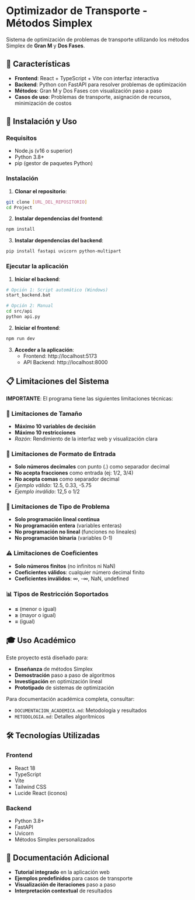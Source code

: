 # Optimizador de Transporte - Métodos Simplex

Sistema de optimización de problemas de transporte utilizando los métodos Simplex de **Gran M** y **Dos Fases**. 

## 🎯 Características

- **Frontend**: React + TypeScript + Vite con interfaz interactiva
- **Backend**: Python con FastAPI para resolver problemas de optimización
- **Métodos**: Gran M y Dos Fases con visualización paso a paso
- **Casos de uso**: Problemas de transporte, asignación de recursos, minimización de costos

## 🚀 Instalación y Uso

### Requisitos
- Node.js (v16 o superior)
- Python 3.8+
- pip (gestor de paquetes Python)

### Instalación

1. **Clonar el repositorio**:
```bash
git clone [URL_DEL_REPOSITORIO]
cd Project
```

2. **Instalar dependencias del frontend**:
```bash
npm install
```

3. **Instalar dependencias del backend**:
```bash
pip install fastapi uvicorn python-multipart
```

### Ejecutar la aplicación

1. **Iniciar el backend**:
```bash
# Opción 1: Script automático (Windows)
start_backend.bat

# Opción 2: Manual
cd src/api
python api.py
```

2. **Iniciar el frontend**:
```bash
npm run dev
```

3. **Acceder a la aplicación**:
   - Frontend: http://localhost:5173
   - API Backend: http://localhost:8000

## 📋 Limitaciones del Sistema

**IMPORTANTE**: El programa tiene las siguientes limitaciones técnicas:

### 🔢 Limitaciones de Tamaño
- **Máximo 10 variables de decisión**
- **Máximo 10 restricciones**
- *Razón*: Rendimiento de la interfaz web y visualización clara

### 📝 Limitaciones de Formato de Entrada
- **Solo números decimales** con punto (.) como separador decimal
- **No acepta fracciones** como entrada (ej: 1/2, 3/4)
- **No acepta comas** como separador decimal
- *Ejemplo válido*: 12.5, 0.33, -5.75
- *Ejemplo inválido*: 12,5 o 1/2

### 🧮 Limitaciones de Tipo de Problema
- **Solo programación lineal continua**
- **No programación entera** (variables enteras)
- **No programación no lineal** (funciones no lineales)
- **No programación binaria** (variables 0-1)

### ⚠️ Limitaciones de Coeficientes
- **Solo números finitos** (no infinitos ni NaN)
- **Coeficientes válidos**: cualquier número decimal finito
- **Coeficientes inválidos**: ∞, -∞, NaN, undefined

### 📊 Tipos de Restricción Soportados
- **≤** (menor o igual)
- **≥** (mayor o igual)  
- **=** (igual)

## 🎓 Uso Académico

Este proyecto está diseñado para:
- **Enseñanza** de métodos Simplex
- **Demostración** paso a paso de algoritmos
- **Investigación** en optimización lineal
- **Prototipado** de sistemas de optimización

Para documentación académica completa, consultar:
- `DOCUMENTACION_ACADEMICA.md`: Metodología y resultados
- `METODOLOGIA.md`: Detalles algorítmicos

## 🛠️ Tecnologías Utilizadas

### Frontend
- React 18
- TypeScript
- Vite
- Tailwind CSS
- Lucide React (iconos)

### Backend  
- Python 3.8+
- FastAPI
- Uvicorn
- Métodos Simplex personalizados

## 📄 Documentación Adicional

- **Tutorial integrado** en la aplicación web
- **Ejemplos predefinidos** para casos de transporte
- **Visualización de iteraciones** paso a paso
- **Interpretación contextual** de resultados
